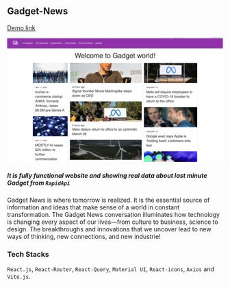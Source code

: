 ## Gadget-News
[Demo link](https://gadget-news.netlify.app/)

![Screenshot](Gadget-News.png)

##### It is fully functional website and showing real data about last minute Gadget from `RapidApi` 
Gadget News is where tomorrow is realized. It is the essential source of information and ideas that make sense of a world in constant transformation. The Gadget News conversation illuminates how technology is changing every aspect of our lives—from culture to business, science to design. The breakthroughs and innovations that we uncover lead to new ways of thinking, new connections, and new industrie!

### Tech Stacks
`React.js`, `React-Router`, `React-Query`, `Material UI`, `React-icons`, `Axios` and `Vite.js`.
